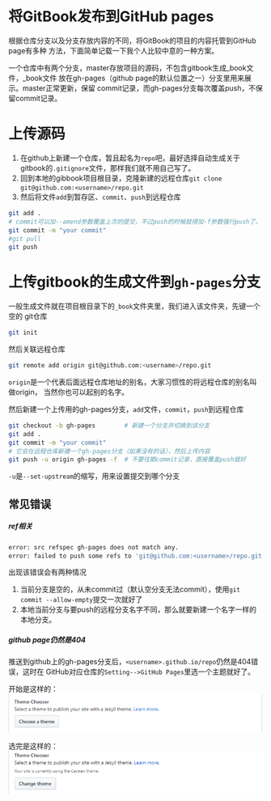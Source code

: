 # 将GitBook发布到GitHub pages
根据仓库分支以及分支存放内容的不同，将GitBook的项目的内容托管到GitHub page有多种
方法，下面简单记载一下我个人比较中意的一种方案。

一个仓库中有两个分支，master存放项目的源码，不包含gitbook生成_book文件，_book文件
放在gh-pages（github page的默认位置之一）分支里用来展示。master正常更新，保留
commit记录，而gh-pages分支每次覆盖push，不保留commit记录。

# 上传源码
1. 在github上新建一个仓库，暂且起名为`repo`吧，最好选择自动生成关于gitbook的`.gitignore`文件，那样我们就不用自己写了。
1. 回到本地的gibbook项目根目录，克隆新建的远程仓库`git clone git@github.com:<username>/repo.git`
1. 然后将文件`add`到暂存区、`commit`、`push`到远程仓库
```bash
git add .
# commit可以加--amend参数覆盖上次的提交，不过push的时候就得加-f参数强行push了。
git commit -m "your commit"
#git pull
git push
```

# 上传gitbook的生成文件到`gh-pages`分支
一般生成文件就在项目根目录下的`_book`文件夹里，我们进入该文件夹，先键一个空的
git仓库
```bash
git init
```
然后关联远程仓库
```bash
git remote add origin git@github.com:<username>/repo.git
```
`origin`是一个代表后面远程仓库地址的别名，大家习惯性的将远程仓库的别名叫做origin，
当然你也可以起别的名字。

然后新建一个上传用的gh-pages分支，`add`文件，`commit`，`push`到远程仓库
```bash
git checkout -b gh-pages		# 新建一个分支并切换到该分支
git add .
git commit -m "your commit"
# 它会在远程仓库新建一个gh-pages分支（如果没有的话），然后上传内容
git push -u origin gh-pages -f  # 不要往期commit记录，直接覆盖push就好
```
`-u`是`--set-upstream`的缩写，用来设置提交到哪个分支

## 常见错误
##### ref相关
```bash
error: src refspec gh-pages does not match any.
error: failed to push some refs to 'git@github.com:<username>/repo.git'
```

出现该错误会有两种情况
1. 当前分支是空的，从未commit过（默认空分支无法commit），使用`git commit --allow-empty`提交一次就好了
2. 本地当前分支与要push的远程分支名字不同，那么就要新建一个名字一样的本地分支。

##### github page仍然是404
推送到github上的gh-pages分支后，`<username>.github.io/repo`仍然是404错误，这时在
GitHub对应仓库的`Setting-->GitHub Pages`里选一个主题就好了。

开始是这样的：<br>
![github theme][1]

选完是这样的：<br>
![github theme][2]



[1]: ../source/000001.png "设置主题前"
[2]: ../source/000002.png "设置主题后"
